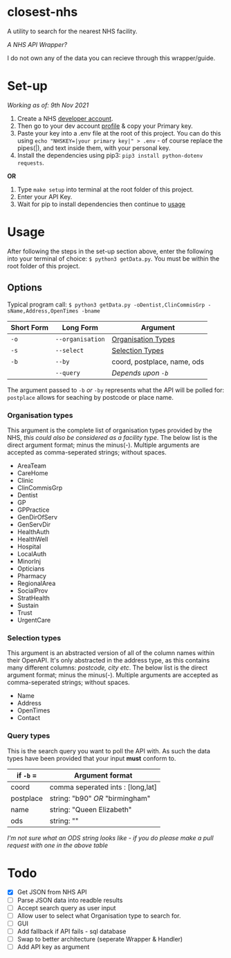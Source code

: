 # closest-nhs

A utility to search for the nearest NHS facility.

_A NHS API Wrapper?_

I do not own any of the data you can recieve through this wrapper/guide.

# Set-up

_Working as of: 9th Nov 2021_

1. Create a NHS [developer account](https://developer.api.nhs.uk/register).
2. Then go to your dev account [profile](https://developer.api.nhs.uk/profile) & copy your Primary key.
3. Paste your key into a .env file at the root of this project. You can do this using `echo "NHSKEY=|your primary key|" > .env` - of course replace the pipes(|), and text inside them, with your personal key.
4. Install the dependencies using pip3: `pip3 install python-dotenv requests`.

**OR**

1. Type `make setup` into terminal at the root folder of this project.
2. Enter your API Key.
3. Wait for pip to install dependencies then continue to [usage](#usage)

# Usage

After following the steps in the set-up section above, enter the following into your terminal of choice:
`$ python3 getData.py`.
You must be within the root folder of this project.

## Options

Typical program call: `$ python3 getData.py -oDentist,ClinCommisGrp -sName,Address,OpenTimes -bname`

| Short Form | Long Form        | Argument                                    |
| ---------- | ---------------- | ------------------------------------------- |
| `-o`       | `--organisation` | [Organisation Types](###Organisation-types) |
| `-s`       | `--select`       | [Selection Types](###Selection-types)       |
| `-b`       | `--by`           | coord, postplace, name, ods                 |
|            | `--query`        | _Depends upon `-b`_                         |

The argument passed to `-b` _or_ `-by` represents what the API will be polled for: `postplace` allows for seaching by postcode or place name.

### Organisation types

This argument is the complete list of organisation types provided by the NHS, _this could also be considered as a facility type_.
The below list is the direct argument format; minus the minus(-).
Multiple arguments are accepted as comma-seperated strings; without spaces.

- AreaTeam
- CareHome
- Clinic
- ClinCommisGrp
- Dentist
- GP
- GPPractice
- GenDirOfServ
- GenServDir
- HealthAuth
- HealthWell
- Hospital
- LocalAuth
- MinorInj
- Opticians
- Pharmacy
- RegionalArea
- SocialProv
- StratHealth
- Sustain
- Trust
- UrgentCare

### Selection types

This argument is an abstracted version of all of the column names within their OpenAPI.
It's only abstracted in the address type, as this contains many different columns: _postcode, city etc_.
The below list is the direct argument format; minus the minus(-).
Multiple arguments are accepted as comma-seperated strings; without spaces.

- Name
- Address
- OpenTimes
- Contact

### Query types

This is the search query you want to poll the API with.
As such the data types have been provided that your input **must** conform to.

| if `-b` = | Argument format                   |
| --------- | --------------------------------- |
| coord     | comma seperated ints : [long,lat] |
| postplace | string: "b90" _OR_ "birmingham"   |
| name      | string: "Queen Elizabeth"         |
| ods       | string: ""                        |

_I'm not sure what an ODS string looks like - if you do please make a pull request with one in the above table_

# Todo

- [x] Get JSON from NHS API
- [ ] Parse JSON data into readble results
- [ ] Accept search query as user input
- [ ] Allow user to select what Organisation type to search for.
- [ ] GUI
- [ ] Add fallback if API fails - sql database
- [ ] Swap to better architecture (seperate Wrapper & Handler)
- [ ] Add API key as argument
